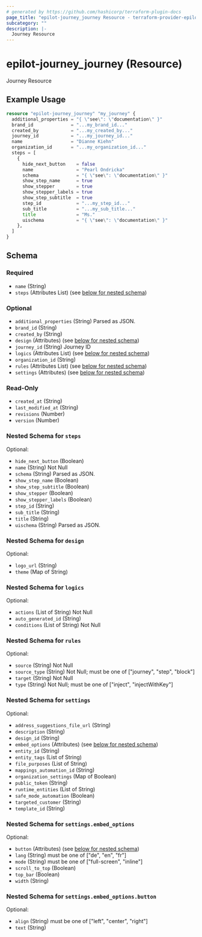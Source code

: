 ```yaml
---
# generated by https://github.com/hashicorp/terraform-plugin-docs
page_title: "epilot-journey_journey Resource - terraform-provider-epilot-journey"
subcategory: ""
description: |-
  Journey Resource
---
```


# epilot-journey_journey (Resource)

Journey Resource

## Example Usage

```terraform
resource "epilot-journey_journey" "my_journey" {
  additional_properties = "{ \"see\": \"documentation\" }"
  brand_id              = "...my_brand_id..."
  created_by            = "...my_created_by..."
  journey_id            = "...my_journey_id..."
  name                  = "Dianne Kiehn"
  organization_id       = "...my_organization_id..."
  steps = [
    {
      hide_next_button    = false
      name                = "Pearl Ondricka"
      schema              = "{ \"see\": \"documentation\" }"
      show_step_name      = true
      show_stepper        = true
      show_stepper_labels = true
      show_step_subtitle  = true
      step_id             = "...my_step_id..."
      sub_title           = "...my_sub_title..."
      title               = "Ms."
      uischema            = "{ \"see\": \"documentation\" }"
    },
  ]
}
```

<!-- schema generated by tfplugindocs -->
## Schema

### Required

- `name` (String)
- `steps` (Attributes List) (see [below for nested schema](#nestedatt--steps))

### Optional

- `additional_properties` (String) Parsed as JSON.
- `brand_id` (String)
- `created_by` (String)
- `design` (Attributes) (see [below for nested schema](#nestedatt--design))
- `journey_id` (String) Journey ID
- `logics` (Attributes List) (see [below for nested schema](#nestedatt--logics))
- `organization_id` (String)
- `rules` (Attributes List) (see [below for nested schema](#nestedatt--rules))
- `settings` (Attributes) (see [below for nested schema](#nestedatt--settings))

### Read-Only

- `created_at` (String)
- `last_modified_at` (String)
- `revisions` (Number)
- `version` (Number)

<a id="nestedatt--steps"></a>
### Nested Schema for `steps`

Optional:

- `hide_next_button` (Boolean)
- `name` (String) Not Null
- `schema` (String) Parsed as JSON.
- `show_step_name` (Boolean)
- `show_step_subtitle` (Boolean)
- `show_stepper` (Boolean)
- `show_stepper_labels` (Boolean)
- `step_id` (String)
- `sub_title` (String)
- `title` (String)
- `uischema` (String) Parsed as JSON.


<a id="nestedatt--design"></a>
### Nested Schema for `design`

Optional:

- `logo_url` (String)
- `theme` (Map of String)


<a id="nestedatt--logics"></a>
### Nested Schema for `logics`

Optional:

- `actions` (List of String) Not Null
- `auto_generated_id` (String)
- `conditions` (List of String) Not Null


<a id="nestedatt--rules"></a>
### Nested Schema for `rules`

Optional:

- `source` (String) Not Null
- `source_type` (String) Not Null; must be one of ["journey", "step", "block"]
- `target` (String) Not Null
- `type` (String) Not Null; must be one of ["inject", "injectWithKey"]


<a id="nestedatt--settings"></a>
### Nested Schema for `settings`

Optional:

- `address_suggestions_file_url` (String)
- `description` (String)
- `design_id` (String)
- `embed_options` (Attributes) (see [below for nested schema](#nestedatt--settings--embed_options))
- `entity_id` (String)
- `entity_tags` (List of String)
- `file_purposes` (List of String)
- `mappings_automation_id` (String)
- `organization_settings` (Map of Boolean)
- `public_token` (String)
- `runtime_entities` (List of String)
- `safe_mode_automation` (Boolean)
- `targeted_customer` (String)
- `template_id` (String)

<a id="nestedatt--settings--embed_options"></a>
### Nested Schema for `settings.embed_options`

Optional:

- `button` (Attributes) (see [below for nested schema](#nestedatt--settings--embed_options--button))
- `lang` (String) must be one of ["de", "en", "fr"]
- `mode` (String) must be one of ["full-screen", "inline"]
- `scroll_to_top` (Boolean)
- `top_bar` (Boolean)
- `width` (String)

<a id="nestedatt--settings--embed_options--button"></a>
### Nested Schema for `settings.embed_options.button`

Optional:

- `align` (String) must be one of ["left", "center", "right"]
- `text` (String)


